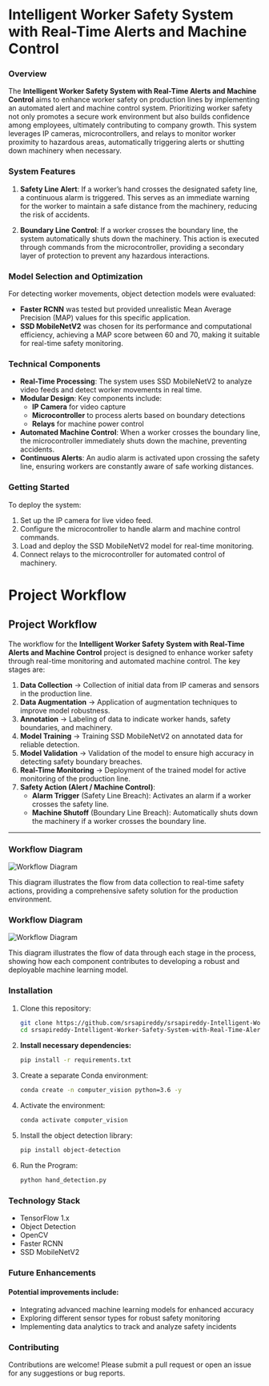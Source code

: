 # Intelligent Worker Safety System with Real-Time Alerts and Machine Control

### Overview
The **Intelligent Worker Safety System with Real-Time Alerts and Machine Control** aims to enhance worker safety on production lines by implementing an automated alert and machine control system. Prioritizing worker safety not only promotes a secure work environment but also builds confidence among employees, ultimately contributing to company growth. This system leverages IP cameras, microcontrollers, and relays to monitor worker proximity to hazardous areas, automatically triggering alerts or shutting down machinery when necessary.

### System Features
1. **Safety Line Alert**: If a worker’s hand crosses the designated safety line, a continuous alarm is triggered. This serves as an immediate warning for the worker to maintain a safe distance from the machinery, reducing the risk of accidents.

2. **Boundary Line Control**: If a worker crosses the boundary line, the system automatically shuts down the machinery. This action is executed through commands from the microcontroller, providing a secondary layer of protection to prevent any hazardous interactions.

### Model Selection and Optimization
For detecting worker movements, object detection models were evaluated:
- **Faster RCNN** was tested but provided unrealistic Mean Average Precision (MAP) values for this specific application.
- **SSD MobileNetV2** was chosen for its performance and computational efficiency, achieving a MAP score between 60 and 70, making it suitable for real-time safety monitoring.

### Technical Components
- **Real-Time Processing**: The system uses SSD MobileNetV2 to analyze video feeds and detect worker movements in real time.
- **Modular Design**: Key components include:
  - **IP Camera** for video capture
  - **Microcontroller** to process alerts based on boundary detections
  - **Relays** for machine power control
- **Automated Machine Control**: When a worker crosses the boundary line, the microcontroller immediately shuts down the machine, preventing accidents.
- **Continuous Alerts**: An audio alarm is activated upon crossing the safety line, ensuring workers are constantly aware of safe working distances.

### Getting Started
To deploy the system:
1. Set up the IP camera for live video feed.
2. Configure the microcontroller to handle alarm and machine control commands.
3. Load and deploy the SSD MobileNetV2 model for real-time monitoring.
4. Connect relays to the microcontroller for automated control of machinery.

# Project Workflow

## Project Workflow

The workflow for the **Intelligent Worker Safety System with Real-Time Alerts and Machine Control** project is designed to enhance worker safety through real-time monitoring and automated machine control. The key stages are:

1. **Data Collection** → Collection of initial data from IP cameras and sensors in the production line.
2. **Data Augmentation** → Application of augmentation techniques to improve model robustness.
3. **Annotation** → Labeling of data to indicate worker hands, safety boundaries, and machinery.
4. **Model Training** → Training SSD MobileNetV2 on annotated data for reliable detection.
5. **Model Validation** → Validation of the model to ensure high accuracy in detecting safety boundary breaches.
6. **Real-Time Monitoring** → Deployment of the trained model for active monitoring of the production line.
7. **Safety Action (Alert / Machine Control)**:
    - **Alarm Trigger** (Safety Line Breach): Activates an alarm if a worker crosses the safety line.
    - **Machine Shutoff** (Boundary Line Breach): Automatically shuts down the machinery if a worker crosses the boundary line.

---

### Workflow Diagram

![Workflow Diagram](path/to/your/workflow_image.png)

This diagram illustrates the flow from data collection to real-time safety actions, providing a comprehensive safety solution for the production environment.


### Workflow Diagram

![Workflow Diagram](path/to/your/image.png)

This diagram illustrates the flow of data through each stage in the process, showing how each component contributes to developing a robust and deployable machine learning model.


### Installation
1. Clone this repository:
   ```bash
   git clone https://github.com/srsapireddy/srsapireddy-Intelligent-Worker-Safety-System-with-Real-Time-Alerts-and-Machine-Control.git
   cd srsapireddy-Intelligent-Worker-Safety-System-with-Real-Time-Alerts-and-Machine-Control

2. **Install necessary dependencies:**
   ```bash
   pip install -r requirements.txt

3. Create a separate Conda environment:
   ```bash
   conda create -n computer_vision python=3.6 -y

4. Activate the environment:
   ```bash
   conda activate computer_vision

5. Install the object detection library:
   ```bash
   pip install object-detection

6. Run the Program:
   ```bash
   python hand_detection.py

### Technology Stack
- TensorFlow 1.x
- Object Detection
- OpenCV
- Faster RCNN
- SSD MobileNetV2

### Future Enhancements
#### Potential improvements include:

- Integrating advanced machine learning models for enhanced accuracy
- Exploring different sensor types for robust safety monitoring
- Implementing data analytics to track and analyze safety incidents

### Contributing
Contributions are welcome! Please submit a pull request or open an issue for any suggestions or bug reports.


